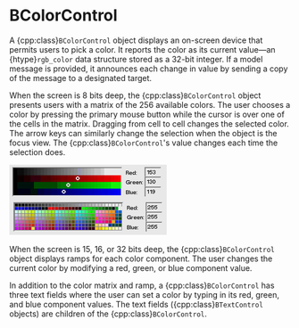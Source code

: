 # BColorControl

A {cpp:class}`BColorControl` object displays an on-screen device that
permits users to pick a color. It reports the color as its current value—an
{htype}`rgb_color` data structure stored as a 32-bit integer. If a model
message is provided, it announces each change in value by sending a copy of
the message to a designated target.

When the screen is 8 bits deep, the {cpp:class}`BColorControl` object
presents users with a matrix of the 256 available colors. The user chooses
a color by pressing the primary mouse button while the cursor is over one
of the cells in the matrix. Dragging from cell to cell changes the selected
color. The arrow keys can similarly change the selection when the object is
the focus view. The {cpp:class}`BColorControl`'s value changes each time
the selection does.

![Example BColorControl](./_static/images/colorcontrol.png)

When the screen is 15, 16, or 32 bits deep, the {cpp:class}`BColorControl`
object displays ramps for each color component. The user changes the
current color by modifying a red, green, or blue component value.

In addition to the color matrix and ramp, a {cpp:class}`BColorControl` has
three text fields where the user can set a color by typing in its red,
green, and blue component values. The text fields
({cpp:class}`BTextControl` objects) are children of the
{cpp:class}`BColorControl`.
